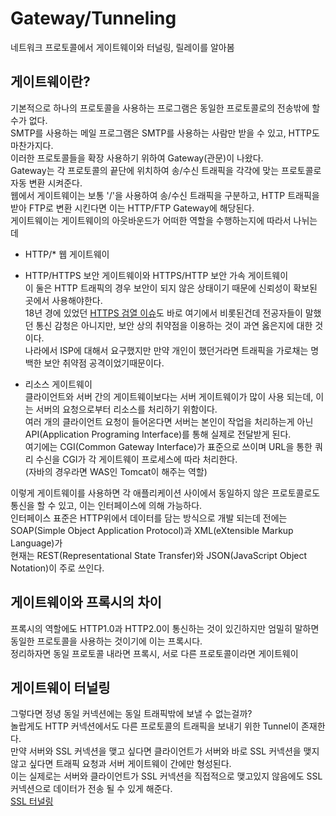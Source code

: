 # Gateway/Tunneling
네트워크 프로토콜에서 게이트웨이와 터널링, 릴레이를 알아봄  

## 게이트웨이란?  
기본적으로 하나의 프로토콜을 사용하는 프로그램은 동일한 프로토콜로의 전송밖에 할 수가 없다.  
SMTP를 사용하는 메일 프로그램은 SMTP를 사용하는 사람만 받을 수 있고, HTTP도 마찬가지다.  
이러한 프로토콜들을 확장 사용하기 위하여 Gateway(관문)이 나왔다.  
Gateway는 각 프로토콜의 끝단에 위치하여 송/수신 트래픽을 각각에 맞는 프로토콜로 자동 변환 시켜준다.  
웹에서 게이트웨이는 보통 '/'을 사용하여 송/수신 트래픽을 구분하고, HTTP 트래픽을 받아 FTP로 변환 시킨다면 이는 HTTP/FTP Gateway에 해당된다.  
게이트웨이는 게이트웨이의 아웃바운드가 어떠한 역할을 수행하는지에 따라서 나뉘는데  
- HTTP/* 웹 게이트웨이    
- HTTP/HTTPS 보안 게이트웨이와 HTTPS/HTTP 보안 가속 게이트웨이  
이 둘은 HTTP 트래픽의 경우 보안이 되지 않은 상태이기 때문에 신뢰성이 확보된 곳에서 사용해야한다.  
18년 경에 있었던 [HTTPS 검열 이슈](https://m.post.naver.com/viewer/postView.nhn?volumeNo=17893147&memberNo=19850389&vType=VERTICAL)도 
바로 여기에서 비롯된건데 전공자들이 말했던 통신 감청은 아니지만, 보안 상의 취약점을 이용하는 것이 과연 옳은지에 대한 것이다.  
나라에서 ISP에 대해서 요구했지만 만약 개인이 했던거라면 트래픽을 가로채는 명백한 보안 취약점 공격이었기때문이다.   

- 리소스 게이트웨이  
클라이언트와 서버 간의 게이트웨이보다는 서버 게이트웨이가 많이 사용 되는데, 이는 서버의 요청으로부터 리소스를 처리하기 위함이다.  
여러 개의 클라이언트 요청이 들어온다면 서버는 본인이 작업을 처리하는게 아닌 API(Application Programing Interface)를 통해 실제로 전달받게 된다.  
여기에는 CGI(Common Gateway Interface)가 표준으로 쓰이며 URL을 통한 쿼리 수신을 CGI가 각 게이트웨이 프로세스에 따라 처리한다.  
(자바의 경우라면 WAS인 Tomcat이 해주는 역할)  

이렇게 게이트웨이를 사용하면 각 애플리케이션 사이에서 동일하지 않은 프로토콜로도 통신을 할 수 있고, 이는 인터페이스에 의해 가능하다.  
인터페이스 표준은 HTTP위에서 데이터를 담는 방식으로 개발 되는데 전에는 SOAP(Simple Object Application Protocol)과 XML(eXtensible Markup Language)가  
현재는 REST(Representational State Transfer)와 JSON(JavaScript Object Notation)이 주로 쓰인다.  

## 게이트웨이와 프록시의 차이  
프록시의 역할에도 HTTP1.0과 HTTP2.0이 통신하는 것이 있긴하지만 엄밀히 말하면 동일한 프로토콜을 사용하는 것이기에 이는 프록시다.  
정리하자면 동일 프로토콜 내라면 프록시, 서로 다른 프로토콜이라면 게이트웨이  
 
## 게이트웨이 터널링
그렇다면 정녕 동일 커넥션에는 동일 트래픽밖에 보낼 수 없는걸까?  
놀랍게도 HTTP 커넥션에서도 다른 프로토콜의 트래픽을 보내기 위한 Tunnel이 존재한다.  
만약 서버와 SSL 커넥션을 맺고 싶다면 클라이언트가 서버와 바로 SSL 커넥션을 맺지않고 싶다면 트래픽 요청과 서버 게이트웨이 간에만 형성된다.  
이는 실제로는 서버와 클라이언트가 SSL 커넥션을 직접적으로 맺고있지 않음에도 SSL 커넥션으로 데이터가 전송 될 수 있게 해준다.  
[SSL 터널링](https://www.geeksforgeeks.org/what-is-ssl-tunneling/)  

